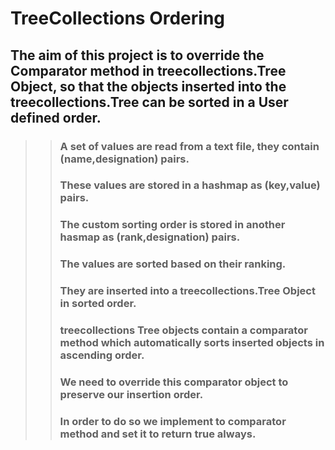 # TreeCollections Ordering

## The aim of this project is to override the Comparator method in treecollections.Tree Object, so that the objects inserted into the treecollections.Tree can be sorted in a User defined order.

>> ### A set of values are read from a text file, they contain (name,designation) pairs.
>> ### These values are stored in a hashmap as (key,value) pairs.
>> ### The custom sorting order is stored in another hasmap as (rank,designation) pairs.
>> ### The values are sorted based on their ranking.
>> ### They are inserted into a treecollections.Tree Object in sorted order.
>> ### treecollections Tree objects contain a comparator method which automatically sorts inserted objects in ascending order.
>> ### We need to override this comparator object to preserve our insertion order.
>> ### In order to do so we implement to comparator method and set it to return true always.
